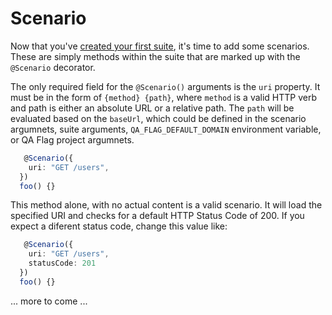 # Scenario

Now that you've [created your first suite](/docs/core-concepts/suite), it's time to add some scenarios. These are simply methods within the suite that are marked up with the `@Scenario` decorator.

The only required field for the `@Scenario()` arguments is the `uri` property. It must be in the form of `{method} {path}`, where `method` is a valid HTTP verb and path is either an absolute URL or a relative path. The `path` will be evaluated based on the `baseUrl`, which could be defined in the scenario argumnets, suite arguments, `QA_FLAG_DEFAULT_DOMAIN` environment variable, or QA Flag project argumnets.

```typescript
   @Scenario({
    uri: "GET /users",
  })
  foo() {}
```

This method alone, with no actual content is a valid scenario. It will load the specified URI and checks for a default HTTP Status Code of 200. If you expect a diferent status code, change this value like:

```typescript
   @Scenario({
    uri: "GET /users",
    statusCode: 201
  })
  foo() {}
```

... more to come ...
